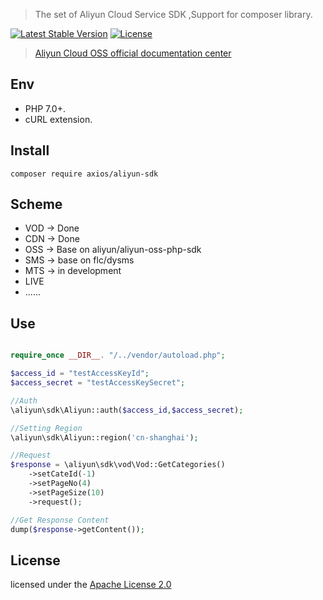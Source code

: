 
> The set of Aliyun Cloud Service SDK ,Support for composer library.

[![Latest Stable Version](https://poser.pugx.org/axios/aliyun-sdk/v/stable)](https://packagist.org/packages/axios/aliyun-sdk)
[![License](https://poser.pugx.org/axios/aliyun-sdk/license)](https://packagist.org/packages/axios/aliyun-sdk)

> [Aliyun Cloud OSS official documentation center](https://help.aliyun.com/)

## Env
- PHP 7.0+.
- cURL extension.

## Install
```shell
composer require axios/aliyun-sdk
```


## Scheme

* VOD -> Done
* CDN -> Done
* OSS -> Base on aliyun/aliyun-oss-php-sdk
* SMS -> base on flc/dysms
* MTS -> in development
* LIVE
* ......

## Use

```php

require_once __DIR__. "/../vendor/autoload.php";

$access_id = "testAccessKeyId";
$access_secret = "testAccessKeySecret";

//Auth
\aliyun\sdk\Aliyun::auth($access_id,$access_secret);

//Setting Region
\aliyun\sdk\Aliyun::region('cn-shanghai');

//Request
$response = \aliyun\sdk\vod\Vod::GetCategories()
    ->setCateId(-1)
    ->setPageNo(4)
    ->setPageSize(10)
    ->request();

//Get Response Content
dump($response->getContent());

```

## License
licensed under the [Apache License 2.0](https://www.apache.org/licenses/LICENSE-2.0.html)